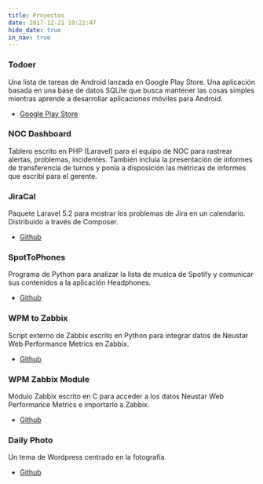 ```yaml
---
title: Proyectos
date: 2017-12-21 19:22:47
hide_date: true
in_nav: true
---
```

### Todoer
Una lista de tareas de Android lanzada en Google Play Store.
Una aplicación basada en una base de datos SQLite que busca mantener las cosas simples mientras aprende a desarrollar aplicaciones móviles para Android.
- [Google Play Store](https://play.google.com/store/apps/details?id=com.josevh.todoer)

### NOC Dashboard
Tablero escrito en PHP (Laravel) para el equipo de NOC para rastrear alertas, problemas, incidentes.
También incluía la presentación de informes de transferencia de turnos y ponía a disposición las métricas de informes que escribí para el gerente.

### JiraCal
Paquete Laravel 5.2 para mostrar los problemas de Jira en un calendario. Distribuido a través de Composer.
- [Github](https://github.com/josevh/jiracal)

### SpotToPhones
Programa de Python para analizar la lista de musica de Spotify y comunicar sus contenidos a la aplicación Headphones.
- [Github](https://github.com/josevh/SpotToPhones)

### WPM to Zabbix
Script externo de Zabbix escrito en Python para integrar datos de Neustar Web Performance Metrics en Zabbix.
- [Github](https://github.com/josevh/WPM-to-Zabbix)

### WPM Zabbix Module
Módulo Zabbix escrito en C para acceder a los datos Neustar Web Performance Metrics e importarlo a Zabbix.
- [Github](https://github.com/josevh/zbx-module-neustar-wpm)

### Daily Photo
Un tema de Wordpress centrado en la fotografía.
- [Github](https://github.com/josevh/daily-photo)